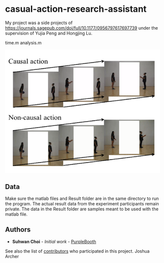 # casual-action-research-assistant

My project was a side projects of https://journals.sagepub.com/doi/full/10.1177/0956797617697739 under the supervision of Yujia Peng and Hongjing Lu. 

time.m 
analysis.m 

![Test Image 1](Picture1.png)

## Data

Make sure the matlab files and Result folder are in the same directory to run the program.
The actual result data from the experiment participants remain private. The data in the Result folder are samples meant to be used with the matlab file. 


## Authors

* **Suhwan Choi** - *Initial work* - [PurpleBooth](https://github.com/PurpleBooth)

See also the list of [contributors](https://github.com/your/project/contributors) who participated in this project.
Joshua Archer
